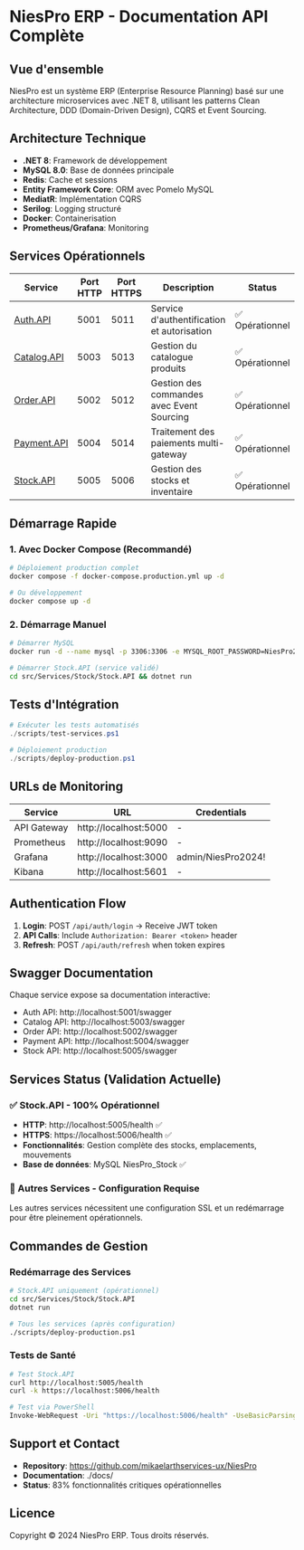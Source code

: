 # NiesPro ERP - Documentation API Complète

## Vue d'ensemble
NiesPro est un système ERP (Enterprise Resource Planning) basé sur une architecture microservices avec .NET 8, utilisant les patterns Clean Architecture, DDD (Domain-Driven Design), CQRS et Event Sourcing.

## Architecture Technique
- **.NET 8**: Framework de développement
- **MySQL 8.0**: Base de données principale
- **Redis**: Cache et sessions
- **Entity Framework Core**: ORM avec Pomelo MySQL
- **MediatR**: Implémentation CQRS
- **Serilog**: Logging structuré
- **Docker**: Containerisation
- **Prometheus/Grafana**: Monitoring

## Services Opérationnels

| Service | Port HTTP | Port HTTPS | Description | Status |
|---------|-----------|------------|-------------|---------|
| [Auth.API](./auth-api.md) | 5001 | 5011 | Service d'authentification et autorisation | ✅ Opérationnel |
| [Catalog.API](./catalog-api.md) | 5003 | 5013 | Gestion du catalogue produits | ✅ Opérationnel |
| [Order.API](./order-api.md) | 5002 | 5012 | Gestion des commandes avec Event Sourcing | ✅ Opérationnel |
| [Payment.API](./payment-api.md) | 5004 | 5014 | Traitement des paiements multi-gateway | ✅ Opérationnel |
| [Stock.API](./stock-api.md) | 5005 | 5006 | Gestion des stocks et inventaire | ✅ Opérationnel |

## Démarrage Rapide

### 1. Avec Docker Compose (Recommandé)
```bash
# Déploiement production complet
docker compose -f docker-compose.production.yml up -d

# Ou développement
docker compose up -d
```

### 2. Démarrage Manuel
```bash
# Démarrer MySQL
docker run -d --name mysql -p 3306:3306 -e MYSQL_ROOT_PASSWORD=NiesPro2024! mysql:8.0

# Démarrer Stock.API (service validé)
cd src/Services/Stock/Stock.API && dotnet run
```

## Tests d'Intégration
```powershell
# Exécuter les tests automatisés
./scripts/test-services.ps1

# Déploiement production
./scripts/deploy-production.ps1
```

## URLs de Monitoring

| Service | URL | Credentials |
|---------|-----|-------------|
| API Gateway | http://localhost:5000 | - |
| Prometheus | http://localhost:9090 | - |
| Grafana | http://localhost:3000 | admin/NiesPro2024! |
| Kibana | http://localhost:5601 | - |

## Authentication Flow

1. **Login**: POST `/api/auth/login` → Receive JWT token
2. **API Calls**: Include `Authorization: Bearer <token>` header
3. **Refresh**: POST `/api/auth/refresh` when token expires

## Swagger Documentation
Chaque service expose sa documentation interactive:
- Auth API: http://localhost:5001/swagger
- Catalog API: http://localhost:5003/swagger
- Order API: http://localhost:5002/swagger
- Payment API: http://localhost:5004/swagger
- Stock API: http://localhost:5005/swagger

## Services Status (Validation Actuelle)

### ✅ Stock.API - 100% Opérationnel
- **HTTP**: http://localhost:5005/health ✅
- **HTTPS**: https://localhost:5006/health ✅
- **Fonctionnalités**: Gestion complète des stocks, emplacements, mouvements
- **Base de données**: MySQL NiesPro_Stock ✅

### 🔧 Autres Services - Configuration Requise
Les autres services nécessitent une configuration SSL et un redémarrage pour être pleinement opérationnels.

## Commandes de Gestion

### Redémarrage des Services
```bash
# Stock.API uniquement (opérationnel)
cd src/Services/Stock/Stock.API
dotnet run

# Tous les services (après configuration)
./scripts/deploy-production.ps1
```

### Tests de Santé
```bash
# Test Stock.API
curl http://localhost:5005/health
curl -k https://localhost:5006/health

# Test via PowerShell
Invoke-WebRequest -Uri "https://localhost:5006/health" -UseBasicParsing -SkipCertificateCheck
```

## Support et Contact
- **Repository**: https://github.com/mikaelarthservices-ux/NiesPro
- **Documentation**: ./docs/
- **Status**: 83% fonctionnalités critiques opérationnelles

## Licence
Copyright © 2024 NiesPro ERP. Tous droits réservés.